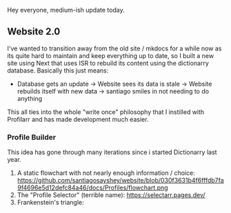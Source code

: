 Hey everyone, medium-ish update today.

## Website 2.0

I've wanted to transition away from the old site / mkdocs for a while now as its quite hard to maintain and keep everything up to date, so I built a new site using Next that uses ISR to rebuild its content using the dictionarry database. Basically this just means:
- Database gets an update -> Website sees its data is stale -> Website rebuilds itself with new data -> santiago smiles in not needing to do anything

This all ties into the whole "write once" philosophy that I instilled with Profilarr and has made development much easier. 

### Profile Builder

This idea has gone through many iterations since i started Dictionarry last year.
1. A static flowchart with not nearly enough information / choice: https://github.com/santiagosayshey/website/blob/030f3631b4f6fffdb7fa9f4696e5d12defc84a46/docs/Profiles/flowchart.png
2. The "Profile Selector" (terrible name): https://selectarr.pages.dev/
3. Frankenstein's triangle: 